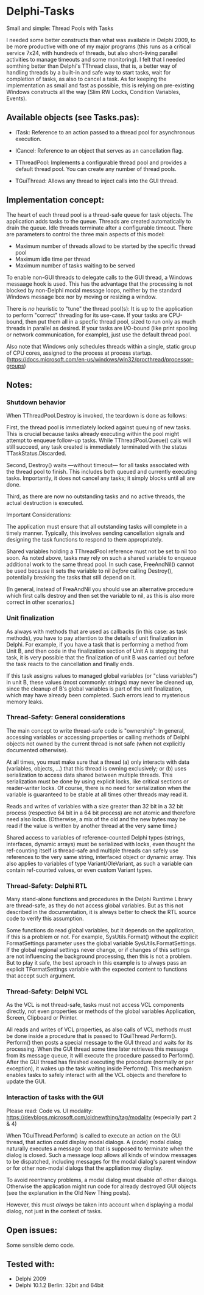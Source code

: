 # Delphi-Tasks
 Small and simple: Thread Pools with Tasks

I needed some better constructs than what was available in Delphi 2009, to be more productive with one of my major programs (this runs as a critical service 7x24, with hundreds of threads, but also short-living parallel activities to manage timeouts and some monitoring).
I felt that I needed somthing better than Delphi's TThread class, that is, a better way of handling threads by a built-in and safe way to start tasks, wait for completion of tasks, as also to cancel a task.
As for keeping the implementation as small and fast as possible, this is relying on pre-existing Windows constructs all the way (Slim RW Locks, Condition Variables, Events).

## Available objects (see Tasks.pas):

* ITask: Reference to an action passed to a thread pool for asynchronous execution.

* ICancel: Reference to an object that serves as an cancellation flag.

* TThreadPool: Implements a configurable thread pool and provides a default thread pool. You can create any number of thread pools.

* TGuiThread: Allows any thread to inject calls into the GUI thread.


## Implementation concept:

The heart of each thread pool is a thread-safe queue for task objects. The application adds tasks to the queue. Threads are created automatically to drain the queue. Idle threads terminate after a configurable timeout. There are parameters to control the three main aspects of this model:
- Maximum number of threads allowd to be started by the specific thread pool
- Maximum idle time per thread
- Maximum number of tasks waiting to be served

To enable non-GUI threads to delegate calls to the GUI thread, a Windows messaage hook is used. This has the advantage that the processing is not blocked by non-Delphi modal message loops, neither by the standard Windows message box nor by moving or resizing a window.

There is *no* heuristic to "tune" the thread pool(s): It is up to the application to perform "correct" threading for its use-case. If your tasks are CPU-bound, then put them all in a specfic thread pool, sized to run only as much threads in parallel as desired. If your tasks are I/O-bound (like print spooling or network communication, for example), just use the default thread pool.

Also note that Windows only schedules threads within a single, static group of CPU cores, assigned to the process at process startup. (https://docs.microsoft.com/en-us/windows/win32/procthread/processor-groups)

## Notes:

### Shutdown behavior

When TThreadPool.Destroy is invoked, the teardown is done as follows:

First, the thread pool is immediately locked against queuing of new tasks. This is crucial because tasks already
executing within the pool might attempt to enqueue follow-up tasks. While TThreadPool.Queue() calls will still
succeed, any task created is immediately terminated with the status TTaskStatus.Discarded.

Second, Destroy() waits —without timeout— for all tasks associated with the thread pool to finish. This includes
both queued and currently executing tasks. Importantly, it does not cancel any tasks; it simply blocks until all are done.

Third, as there are now no outstanding tasks and no active threads, the actual destruction is executed. 

Important Considerations:

The application must ensure that all outstanding tasks will complete in a timely manner. Typically, this involves
sending cancellation signals and designing the task functions to respond to them appropriately.

Shared variables holding a TThreadPool reference must not be set to nil too soon. As noted above, tasks may rely on such a
shared variable to enqueue additional work to the same thread pool. In such case, FreeAndNil() cannot be used because it sets
the variable to nil *before* calling Destroy(), potentially breaking the tasks that still depend on it.

(In general, instead of FreaAndNil you should use an alternative procedure which first calls destroy and then set the variable
to nil, as this is also more correct in other scenarios.)

### Unit finalization

As always with methods that are used as callbacks (in this case: as task methods), you have to pay attention to the details of unit finalization in Delphi.
For example, if you have a task that is performing a method from Unit B, and then code in the finalization section of Unit A is stopping that task, it is very possible
that the finalization of unit B was carried out before the task reacts to the cancellation and finally ends.

If this task assigns values to managed global variables (or "class variables") in unit B, these values (most commonly: strings) may never be cleaned up,
since the cleanup of B's global variables is part of the unit finalization, which may have already been completed.
Such errors lead to mysterious memory leaks.

### Thread-Safety: General considerations

The main concept to write thread-safe code is "ownership": In general, accessing variables or accessing properties or calling methods of Delphi objects not owned by the current thread is not safe (when not explicitly documented otherwise).

At all times, you must make sure that a thread (a) only interacts with data (variables, objects, ...) that this thread is owning exclusively; or (b) uses serialization to access data shared between multiple threads. This serialization must be done by using explicit locks, like critical sections or reader-writer locks.
Of course, there is no need for serialization when the variable is guaranteed to be stable at all times other threads may read it.

Reads and writes of variables with a size greater than 32 bit in a 32 bit process (respective 64 bit in a 64 bit process) are not atomic and therefore need also locks. (Otherwise, a mix of the old and the new bytes may be read if the value is written by another thread at the very same time.)

Shared access to variables of reference-counted Delphi types (strings, interfaces, dynamic arrays) must be serialized with locks, even thought the ref-counting itself *is* thread-safe and multiple threads can safely use references to the very same string, interfaced object or dynamic array. This also applies to variables of type Variant/OleVariant, as such a variable can contain ref-counted values, or even custom Variant types.

### Thread-Safety: Delphi RTL

Many stand-alone functions and procedures in the Delphi Runtime Library are thread-safe, as they do not access global variables. But as this not described in the documentation, it is always better to check the RTL source code to verify this assumption.

Some functions do read global variables, but it depends on the application, if this is a problem or not. For example, SysUtils.Format() without the explicit FormatSettings parameter uses the global variable SysUtils.FormatSettings. If the global regional settings never change, or if changes of this settings are not influencing the background processing, then this is not a problem. But to play it safe, the best aproach in this example is to always pass an explicit TFormatSettings variable with the expected content to functions that accept such argument.

### Thread-Safety: Delphi VCL

As the VCL is not thread-safe, tasks must not access VCL components directly, not even properties or methods of the global variables Application, Screen, Clipboard or Printer.

All reads and writes of VCL properties, as also calls of VCL methods must be done inside a procedure that is passed to TGuiThread.Perform(). Perform() then posts a special message to the GUI thread and waits for its processing. When the GUI thread some time later retrieves this message from its message queue, it will execute the procedure passed to Perform(). After the GUI thread has finished executing the procedure (normally or per exception), it wakes up the task waiting inside Perform(). This mechanism enables tasks to safely interact with all the VCL objects and therefore to update the GUI.

### Interaction of tasks with the GUI

Please read: Code vs. UI modality: https://devblogs.microsoft.com/oldnewthing/tag/modality (especially part 2 & 4)

When TGuiThread.Perform() is called to execute an action on the GUI thread, that action could display modal dialogs. A (code) modal dialog naturally executes a message loop that is supposed to terminate when the dialog is closed. Such a message loop allows all kinds of window messages to be dispatched, including messages for the modal dialog's parent window or for other non-modal dialogs that the appliation may display.

To avoid reentrancy problems, a modal dialog must disable *all* other dialogs. Otherwise the application might run code for already destroyed GUI objects (see the explanation in the Old New Thing posts).

However, this must *always* be taken into account when displaying a modal dialog, not just in the context of tasks.

## Open issues:

Some sensible demo code.

## Tested with:

- Delphi 2009
- Delphi 10.1.2 Berlin: 32bit and 64bit
